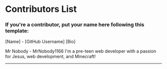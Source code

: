 # Contributors List
### If you're a contributor, put your name here following this template:

[Name] - [GitHub Username]
[Bio]

Mr Nobody - MrNobody1166
I'm a pre-teen web developer with a passion for Jesus, web development, and Minecraft!

---------------------------------------------------------------------------------------
